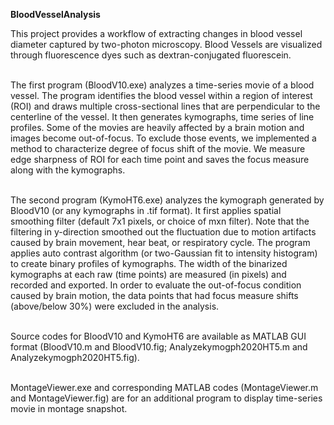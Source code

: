 <p><strong>BloodVesselAnalysis</strong></p>
<p>This project provides a workflow of extracting changes in blood vessel diameter captured by two-photon microscopy. Blood Vessels are visualized through fluorescence dyes such as dextran-conjugated fluorescein.</p>
<p><br />The first program (BloodV10.exe) analyzes a time-series movie of a blood vessel. The program identifies the blood vessel within a region of interest (ROI) and draws multiple cross-sectional lines that are perpendicular to the centerline of the vessel. It then generates kymographs, time series of line profiles. Some of the movies are heavily affected by a brain motion and images become out-of-focus. To exclude those events, we implemented a method to characterize degree of focus shift of the movie. We measure edge sharpness of ROI for each time point and saves the focus measure along with the kymographs.</p>
<p><br />The second program (KymoHT6.exe) analyzes the kymograph generated by BloodV10 (or any kymographs in .tif format). It first applies spatial smoothing filter (default 7x1 pixels, or choice of mxn filter). Note that the filtering in y-direction smoothed out the fluctuation due to motion artifacts caused by brain movement, hear beat, or respiratory cycle. The program applies auto contrast algorithm (or two-Gaussian fit to intensity histogram) to create binary profiles of kymographs. The width of the binarized kymographs at each raw (time points) are measured (in pixels) and recorded and exported. In order to evaluate the out-of-focus condition caused by brain motion, the data points that had focus measure shifts (above/below 30%) were excluded in the analysis.</p>
<p><br />Source codes for BloodV10 and KymoHT6 are available as MATLAB GUI format (BloodV10.m and BloodV10.fig; Analyzekymogph2020HT5.m and Analyzekymogph2020HT5.fig).</p>
<p><br />MontageViewer.exe and corresponding MATLAB codes (MontageViewer.m and MontageViewer.fig) are for an additional program to display time-series movie in montage snapshot. </p>
<h2 id="blob-path" class="breadcrumb flex-auto flex-self-center min-width-0 text-normal mx-2 width-full width-md-auto flex-order-1 flex-md-order-none mt-3 mt-md-0">&nbsp;</h2>
